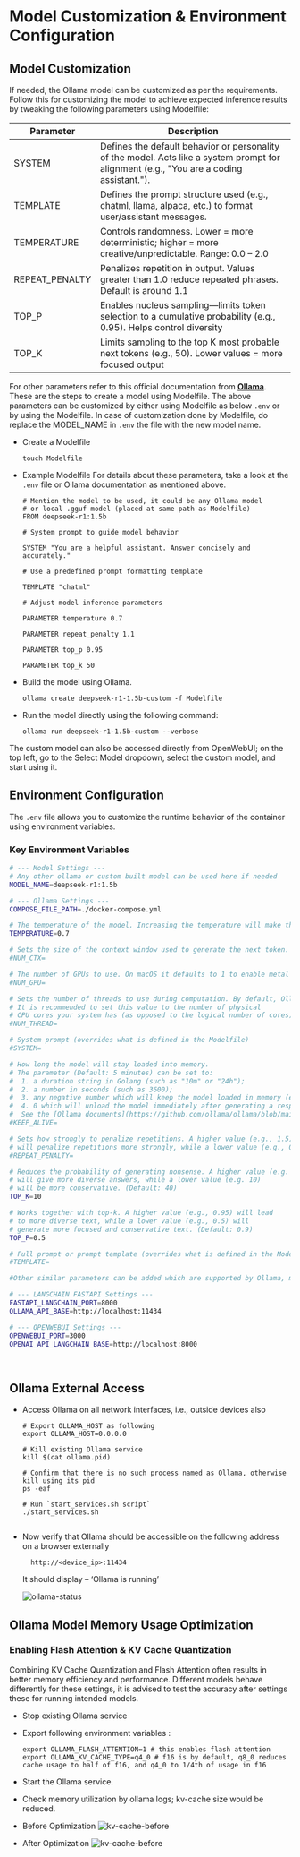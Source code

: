 # Model Customization & Environment Configuration

## Model Customization 
If needed, the Ollama model can be customized as per the requirements. Follow this for customizing the model to achieve expected inference results by tweaking the following parameters using Modelfile: 

| Parameter                                               | Description                |
|---------------------------------------------------------|----------------------------|
| SYSTEM                                                  | Defines the default behavior or personality of the model. Acts like a system prompt for alignment (e.g., "You are a coding assistant.").  |
| TEMPLATE                                                | Defines the prompt structure used (e.g., chatml, llama, alpaca, etc.) to format user/assistant messages.   |
| TEMPERATURE                                             | Controls randomness. Lower = more deterministic; higher = more creative/unpredictable. Range: 0.0 – 2.0 |
| REPEAT_PENALTY                                          | Penalizes repetition in output. Values greater than 1.0 reduce repeated phrases. Default is around 1.1  |
| TOP_P                                                   | Enables nucleus sampling—limits token selection to a cumulative probability (e.g., 0.95). Helps control diversity  |
| TOP_K                                                   | Limits sampling to the top K most probable next tokens (e.g., 50). Lower values = more focused output  |

For other parameters refer to this official documentation from [**Ollama**](https://github.com/ollama/ollama/blob/main/docs/modelfile.md). These are the steps to create a model using Modelfile. The above parameters can be customized by either using Modelfile as below ```.env``` or by using the Modelfile. In case of customization done by Modelfile, do replace the MODEL_NAME in ```.env``` the file with the new model name.

- Create a Modelfile

    ```
    touch Modelfile
    ```

- Example Modelfile
  For details about these parameters, take a look at the ```.env``` file or Ollama documentation as mentioned above.
  ```
  # Mention the model to be used, it could be any Ollama model 
  # or local .gguf model (placed at same path as Modelfile)
  FROM deepseek-r1:1.5b 

  # System prompt to guide model behavior 

  SYSTEM "You are a helpful assistant. Answer concisely and accurately." 

  # Use a predefined prompt formatting template 

  TEMPLATE "chatml" 

  # Adjust model inference parameters 

  PARAMETER temperature 0.7 

  PARAMETER repeat_penalty 1.1 

  PARAMETER top_p 0.95 

  PARAMETER top_k 50 
  ```

- Build the model using Ollama. 
  ```
  ollama create deepseek-r1-1.5b-custom -f Modelfile 
  ```

- Run the model directly using the following command: 
  ```
  ollama run deepseek-r1-1.5b-custom --verbose
  ```  

The custom model can also be accessed directly from OpenWebUI; on the top left, go to the Select Model dropdown, select the custom model, and start using it. 


## Environment Configuration

The `.env` file allows you to customize the runtime behavior of the container using environment variables.

### Key Environment Variables
``` bash
# --- Model Settings ---
# Any other ollama or custom built model can be used here if needed
MODEL_NAME=deepseek-r1:1.5b

# --- Ollama Settings ---
COMPOSE_FILE_PATH=./docker-compose.yml

# The temperature of the model. Increasing the temperature will make the model answer more creatively. (Default: 0.8)
TEMPERATURE=0.7

# Sets the size of the context window used to generate the next token. (Default: 2048)
#NUM_CTX=

# The number of GPUs to use. On macOS it defaults to 1 to enable metal support, 0 to disable.
#NUM_GPU=

# Sets the number of threads to use during computation. By default, Ollama will detect this for optimal performance.
# It is recommended to set this value to the number of physical
# CPU cores your system has (as opposed to the logical number of cores).
#NUM_THREAD=

# System prompt (overrides what is defined in the Modelfile)
#SYSTEM=

# How long the model will stay loaded into memory.
# The parameter (Default: 5 minutes) can be set to:
#  1. a duration string in Golang (such as "10m" or "24h");
#  2. a number in seconds (such as 3600);
#  3. any negative number which will keep the model loaded in memory (e.g. -1 or "-1m");
#  4. 0 which will unload the model immediately after generating a response;
#  See the [Ollama documents](https://github.com/ollama/ollama/blob/main/docs/faq.md#how-do-i-keep-a-model-loaded-in-memory-or-make-it-unload-immediately)"""
#KEEP_ALIVE=

# Sets how strongly to penalize repetitions. A higher value (e.g., 1.5)
# will penalize repetitions more strongly, while a lower value (e.g., 0.9) will be more lenient. (Default: 1.1)
#REPEAT_PENALTY=

# Reduces the probability of generating nonsense. A higher value (e.g. 100)
# will give more diverse answers, while a lower value (e.g. 10)
# will be more conservative. (Default: 40)
TOP_K=10

# Works together with top-k. A higher value (e.g., 0.95) will lead
# to more diverse text, while a lower value (e.g., 0.5) will
# generate more focused and conservative text. (Default: 0.9)
TOP_P=0.5

# Full prompt or prompt template (overrides what is defined in the Modelfile)
#TEMPLATE=

#Other similar parameters can be added which are supported by Ollama, make sure to add them also in Ollama instantiation within llm_loader.py file

# --- LANGCHAIN FASTAPI Settings ---
FASTAPI_LANGCHAIN_PORT=8000
OLLAMA_API_BASE=http://localhost:11434

# --- OPENWEBUI Settings ---
OPENWEBUI_PORT=3000
OPENAI_API_LANGCHAIN_BASE=http://localhost:8000

 
```

## Ollama External Access
- Access Ollama on all network interfaces, i.e., outside devices also
  ```
  # Export OLLAMA_HOST as following
  export OLLAMA_HOST=0.0.0.0

  # Kill existing Ollama service
  kill $(cat ollama.pid)

  # Confirm that there is no such process named as Ollama, otherwise kill using its pid
  ps -eaf
  
  # Run `start_services.sh script`
  ./start_services.sh
  ```

  ```
- Now verify that Ollama should be accessible on the following address on a browser externally
  ```
    http://<device_ip>:11434
  ```
  It should display – ‘Ollama is running’ 

  ![ollama-status](data%2Fimages%2Follama-status.png)


## Ollama Model Memory Usage Optimization

### Enabling Flash Attention & KV Cache Quantization

Combining KV Cache Quantization and Flash Attention often results in better memory efficiency and performance. Different models behave differently for these settings, it is advised to test the accuracy after settings these for running intended models.


- Stop existing Ollama service 
- Export following environment variables :
  ```
  export OLLAMA_FLASH_ATTENTION=1 # this enables flash attention
  export OLLAMA_KV_CACHE_TYPE=q4_0 # f16 is by default, q8_0 reduces cache usage to half of f16, and q4_0 to 1/4th of usage in f16
  ```
- Start the Ollama service. 
- Check memory utilization by ollama logs; kv-cache size would be reduced. 
- Before Optimization
![kv-cache-before](data%2Fimages%2Fkvcache-before.png)

- After Optimization
![kv-cache-before](data%2Fimages%2Fkvcache-after.png)